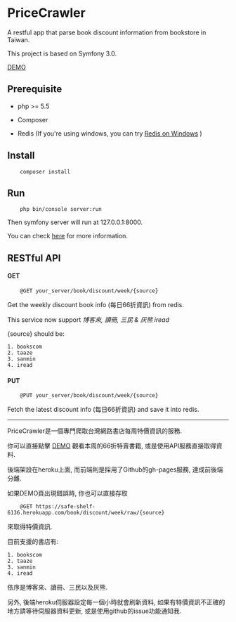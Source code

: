 # PriceCrawler

A restful app that parse book discount information from bookstore in Taiwan.

This project is based on Symfony 3.0.


[DEMO](http://maja-lin.github.io/PriceCrawler/WeeklyDiscount.html)

## Prerequisite
+   php >= 5.5

+   Composer

+   Redis  (If you're using windows, you can try [Redis on Windows](https://github.com/MSOpenTech/redis) )


## Install

        composer install

## Run

        php bin/console server:run

Then symfony server will run at 127.0.0.1:8000.

You can check [here](http://symfony.com/doc/current/book/installation.html#running-the-symfony-application) for more information.


## RESTful API

####   GET ###
        @GET your_server/book/discount/week/{source}

Get the weekly discount book info (每日66折資訊) from redis.

This service now support *博客來, 讀冊, 三民 & 灰熊 iread*

{source} should be:

    1. bookscom
    2. taaze
    3. sanmin
    4. iread


####   PUT ###
        @PUT your_server/book/discount/week/{source}

Fetch the latest discount info (每日66折資訊) and save it into redis.




***

PriceCrawler是一個專門爬取台灣網路書店每周特價資訊的服務.

你可以直接點擊 [DEMO](http://maja-lin.github.io/PriceCrawler/WeeklyDiscount.html) 觀看本周的66折特賣書籍, 或是使用API服務直接取得資料.

後端架設在heroku上面, 而前端則是採用了Github的gh-pages服務, 達成前後端分離.

如果DEMO頁出現錯誤時, 你也可以直接存取

        @GET https://safe-shelf-6136.herokuapp.com/book/discount/week/raw/{source}

來取得特價資訊.

目前支援的書店有:


    1. bookscom
    2. taaze
    3. sanmin
    4. iread

依序是博客來、讀冊、三民以及灰熊.

另外, 後端heroku伺服器設定每一個小時就會刷新資料, 如果有特價資訊不正確的地方請等待伺服器資料更新, 或是使用github的issue功能通知我.
